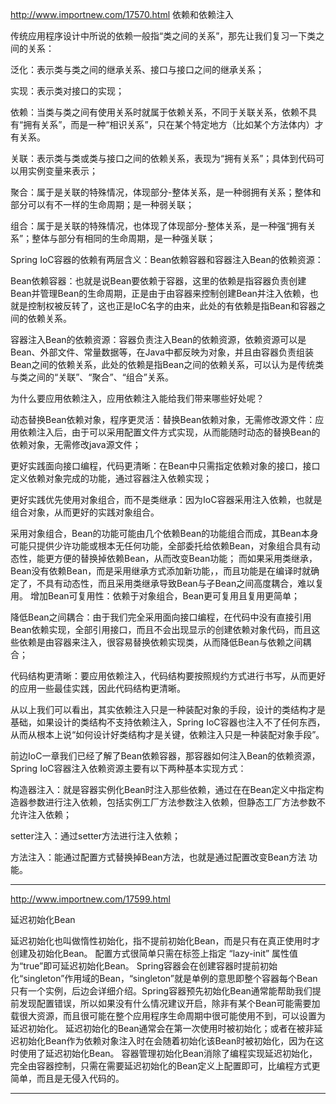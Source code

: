<http://www.importnew.com/17570.html>
依赖和依赖注入

传统应用程序设计中所说的依赖一般指“类之间的关系”，那先让我们复习一下类之间的关系：

泛化：表示类与类之间的继承关系、接口与接口之间的继承关系；

实现：表示类对接口的实现；

依赖：当类与类之间有使用关系时就属于依赖关系，不同于关联关系，依赖不具有“拥有关系”，而是一种“相识关系”，只在某个特定地方（比如某个方法体内）才有关系。

关联：表示类与类或类与接口之间的依赖关系，表现为“拥有关系”；具体到代码可以用实例变量来表示；

聚合：属于是关联的特殊情况，体现部分-整体关系，是一种弱拥有关系；整体和部分可以有不一样的生命周期；是一种弱关联；

组合：属于是关联的特殊情况，也体现了体现部分-整体关系，是一种强“拥有关系”；整体与部分有相同的生命周期，是一种强关联；

Spring IoC容器的依赖有两层含义：Bean依赖容器和容器注入Bean的依赖资源：

Bean依赖容器：也就是说Bean要依赖于容器，这里的依赖是指容器负责创建Bean并管理Bean的生命周期，正是由于由容器来控制创建Bean并注入依赖，也就是控制权被反转了，这也正是IoC名字的由来，此处的有依赖是指Bean和容器之间的依赖关系。

容器注入Bean的依赖资源：容器负责注入Bean的依赖资源，依赖资源可以是Bean、外部文件、常量数据等，在Java中都反映为对象，并且由容器负责组装Bean之间的依赖关系，此处的依赖是指Bean之间的依赖关系，可以认为是传统类与类之间的“关联”、“聚合”、“组合”关系。

 

为什么要应用依赖注入，应用依赖注入能给我们带来哪些好处呢？

动态替换Bean依赖对象，程序更灵活：替换Bean依赖对象，无需修改源文件：应用依赖注入后，由于可以采用配置文件方式实现，从而能随时动态的替换Bean的依赖对象，无需修改java源文件；

更好实践面向接口编程，代码更清晰：在Bean中只需指定依赖对象的接口，接口定义依赖对象完成的功能，通过容器注入依赖实现；

更好实践优先使用对象组合，而不是类继承：因为IoC容器采用注入依赖，也就是组合对象，从而更好的实践对象组合。

采用对象组合，Bean的功能可能由几个依赖Bean的功能组合而成，其Bean本身可能只提供少许功能或根本无任何功能，全部委托给依赖Bean，对象组合具有动态性，能更方便的替换掉依赖Bean，从而改变Bean功能；
而如果采用类继承，Bean没有依赖Bean，而是采用继承方式添加新功能，，而且功能是在编译时就确定了，不具有动态性，而且采用类继承导致Bean与子Bean之间高度耦合，难以复用。
增加Bean可复用性：依赖于对象组合，Bean更可复用且复用更简单；

降低Bean之间耦合：由于我们完全采用面向接口编程，在代码中没有直接引用Bean依赖实现，全部引用接口，而且不会出现显示的创建依赖对象代码，而且这些依赖是由容器来注入，很容易替换依赖实现类，从而降低Bean与依赖之间耦合；

代码结构更清晰：要应用依赖注入，代码结构要按照规约方式进行书写，从而更好的应用一些最佳实践，因此代码结构更清晰。

 

从以上我们可以看出，其实依赖注入只是一种装配对象的手段，设计的类结构才是基础，如果设计的类结构不支持依赖注入，Spring IoC容器也注入不了任何东西，从而从根本上说“如何设计好类结构才是关键，依赖注入只是一种装配对象手段”。

前边IoC一章我们已经了解了Bean依赖容器，那容器如何注入Bean的依赖资源，Spring IoC容器注入依赖资源主要有以下两种基本实现方式：

构造器注入：就是容器实例化Bean时注入那些依赖，通过在在Bean定义中指定构造器参数进行注入依赖，包括实例工厂方法参数注入依赖，但静态工厂方法参数不允许注入依赖；

setter注入：通过setter方法进行注入依赖；

方法注入：能通过配置方式替换掉Bean方法，也就是通过配置改变Bean方法 功能。

---
<http://www.importnew.com/17599.html>

延迟初始化Bean

延迟初始化也叫做惰性初始化，指不提前初始化Bean，而是只有在真正使用时才创建及初始化Bean。
配置方式很简单只需在<bean>标签上指定 “lazy-init” 属性值为“true”即可延迟初始化Bean。
Spring容器会在创建容器时提前初始化“singleton”作用域的Bean，“singleton”就是单例的意思即整个容器每个Bean只有一个实例，后边会详细介绍。Spring容器预先初始化Bean通常能帮助我们提前发现配置错误，所以如果没有什么情况建议开启，除非有某个Bean可能需要加载很大资源，而且很可能在整个应用程序生命周期中很可能使用不到，可以设置为延迟初始化。
延迟初始化的Bean通常会在第一次使用时被初始化；或者在被非延迟初始化Bean作为依赖对象注入时在会随着初始化该Bean时被初始化，因为在这时使用了延迟初始化Bean。
容器管理初始化Bean消除了编程实现延迟初始化，完全由容器控制，只需在需要延迟初始化的Bean定义上配置即可，比编程方式更简单，而且是无侵入代码的。

---


